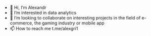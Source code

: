 - 👋 Hi, I’m Alexandr
- 👀 I’m interested in data analytics
- 💞️ I’m looking to collaborate on interesting projects in the field of e-commerce, the gaming industry or mobile app
- 📫 How to reach me t.me/alexgri1

<!---
AlexandrGrig/AlexandrGrig is a ✨ special ✨ repository because its `README.md` (this file) appears on your GitHub profile.
You can click the Preview link to take a look at your changes.
--->
